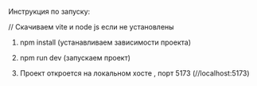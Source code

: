 Инструкция по запуску:

// Скачиваем vite и node js если не установлены

1. npm install (устанавливаем зависимости проекта)

2. npm run dev (запускаем проект)

3. Проект откроется на локальном хосте , порт 5173 (//localhost:5173)
